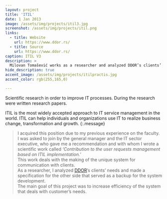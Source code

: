 ```yaml
---
layout: project
title: 'ITIL'
date: 1 Jan 2013
image: /assets/img/projects/itil3.jpg
screenshot: /assets/img/projects/itil.png
links:
  - title: Website
    url: https://www.ddor.rs/
  - title: Source
    url: https://www.ddor.rs/
caption: ITIL V3
description: >
  Milovan Tomašević works as a researcher and analyzed DDOR’s clients’ needs and made a specification for the other side that served ...
hide_description: true
accent_image: /assets/img/projects/itilpractis.jpg
accent_color: rgb(255,165,0)

---
```


 Scientific research in order to improve IT processes. During the research were written research papers.

ITIL is the most widely accepted approach to IT service management in the world. ITIL can help individuals and organizations use IT to realize business change, transformation and growth.
{:.message}

>I acquired this position due to my previous experience on the faculty.<br>I was asked to join by the general manager and the IT sector executive, who gave me a recommendation and with whom I wrote a scientific work called _‘Contribution to the user requests management based on ITIL implementation.’_<br>This work deals with the making of the unique system for communication with clients.<br>As a researcher, I analyzed [DDOR](https://www.ddor.rs/)’s clients’ needs and made a specification for the other side that served as a backup for the system development.<br>The main goal of this project was to increase efficiency of the system that deals with customer’s needs.

